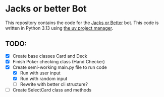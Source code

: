 # Jacks or better Bot

This repository contains the code for the [Jacks or Better](https://www.youtube.com/watch?v=Ij3nJ7rUQp0) bot. This code is written in Python 3.13 using [the uv project manager](https://docs.astral.sh/uv/).

## TODO:

- [x] Create base classes Card and Deck
- [x] Finish Poker checking class (Hand Checker)
- [x] Create semi-working main.py file to run code
  - [x] Run with user input
  - [x] Run with random input
  - [ ] Rewrite with better cli structure?
- [ ] Create SelectCard class and methods
